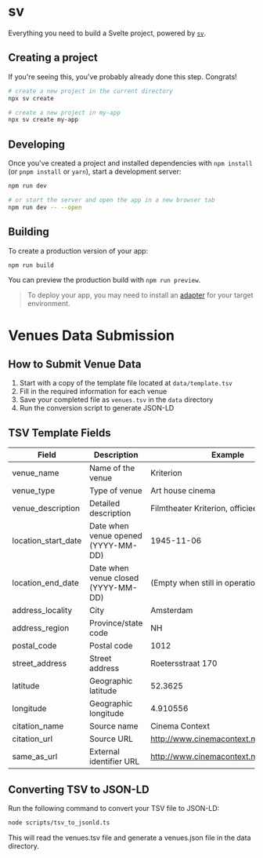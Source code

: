# sv

Everything you need to build a Svelte project, powered by [`sv`](https://github.com/sveltejs/cli).

## Creating a project

If you're seeing this, you've probably already done this step. Congrats!

```bash
# create a new project in the current directory
npx sv create

# create a new project in my-app
npx sv create my-app
```

## Developing

Once you've created a project and installed dependencies with `npm install` (or `pnpm install` or `yarn`), start a development server:

```bash
npm run dev

# or start the server and open the app in a new browser tab
npm run dev -- --open
```

## Building

To create a production version of your app:

```bash
npm run build
```

You can preview the production build with `npm run preview`.

> To deploy your app, you may need to install an [adapter](https://svelte.dev/docs/kit/adapters) for your target environment.

# Venues Data Submission

## How to Submit Venue Data

1. Start with a copy of the template file located at `data/template.tsv`
2. Fill in the required information for each venue
3. Save your completed file as `venues.tsv` in the `data` directory
4. Run the conversion script to generate JSON-LD

## TSV Template Fields

| Field               | Description                         | Example                                |
| ------------------- | ----------------------------------- | -------------------------------------- |
| venue_name          | Name of the venue                   | Kriterion                              |
| venue_type          | Type of venue                       | Art house cinema                       |
| venue_description   | Detailed description                | Filmtheater Kriterion, officieel...    |
| location_start_date | Date when venue opened (YYYY-MM-DD) | 1945-11-06                             |
| location_end_date   | Date when venue closed (YYYY-MM-DD) | (Empty when still in operation)        |
| address_locality    | City                                | Amsterdam                              |
| address_region      | Province/state code                 | NH                                     |
| postal_code         | Postal code                         | 1012                                   |
| street_address      | Street address                      | Roetersstraat 170                      |
| latitude            | Geographic latitude                 | 52.3625                                |
| longitude           | Geographic longitude                | 4.910556                               |
| citation_name       | Source name                         | Cinema Context                         |
| citation_url        | Source URL                          | http://www.cinemacontext.nl/           |
| same_as_url         | External identifier URL             | http://www.cinemacontext.nl/id/B000016 |

## Converting TSV to JSON-LD

Run the following command to convert your TSV file to JSON-LD:

```bash
node scripts/tsv_to_jsonld.ts
```

This will read the venues.tsv file and generate a venues.json file in the data directory.
